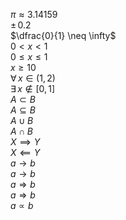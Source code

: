$\pi \approx 3.14159$  
$\pm \, 0.2$  
$\dfrac{0}{1} \neq \infty$  
$0 < x < 1$  
$0 \leq x \leq 1$  
$x \geq 10$  
$\forall \, x \in (1,2)$  
$\exists \, x \notin [0,1]$  
$A \subset B$  
$A \subseteq B$  
$A \cup B$  
$A \cap B$  
$X \implies Y$  
$X \impliedby Y$  
$a \to b$  
$a \longrightarrow b$  
$a \Rightarrow b$  
$a \Longrightarrow b$  
$a \propto b$  